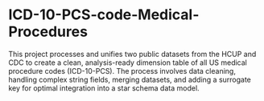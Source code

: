 # ICD-10-PCS-code-Medical-Procedures
This project processes and unifies two public datasets from the HCUP and CDC to create a clean, analysis-ready dimension table of all US medical procedure codes (ICD-10-PCS). The process involves data cleaning, handling complex string fields, merging datasets, and adding a surrogate key for optimal integration into a star schema data model.
